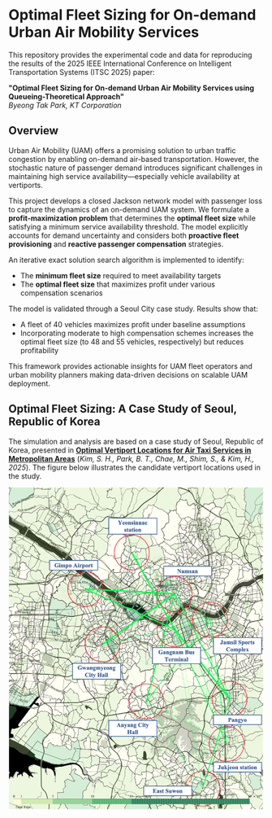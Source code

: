# Optimal Fleet Sizing for On-demand Urban Air Mobility Services

This repository provides the experimental code and data for reproducing the results of the 2025 IEEE International Conference on Intelligent Transportation Systems (ITSC 2025) paper:

**"Optimal Fleet Sizing for On-demand Urban Air Mobility Services using Queueing-Theoretical Approach"**  
*Byeong Tak Park, KT Corporation*


## Overview

Urban Air Mobility (UAM) offers a promising solution to urban traffic congestion by enabling on-demand air-based transportation. However, the stochastic nature of passenger demand introduces significant challenges in maintaining high service availability—especially vehicle availability at vertiports.

This project develops a closed Jackson network model with passenger loss to capture the dynamics of an on-demand UAM system. We formulate a **profit-maximization problem** that determines the **optimal fleet size** while satisfying a minimum service availability threshold. The model explicitly accounts for demand uncertainty and considers both **proactive fleet provisioning** and **reactive passenger compensation** strategies.

An iterative exact solution search algorithm is implemented to identify:
- The **minimum fleet size** required to meet availability targets
- The **optimal fleet size** that maximizes profit under various compensation scenarios

The model is validated through a Seoul City case study. Results show that:
- A fleet of 40 vehicles maximizes profit under baseline assumptions
- Incorporating moderate to high compensation schemes increases the optimal fleet size (to 48 and 55 vehicles, respectively) but reduces profitability

This framework provides actionable insights for UAM fleet operators and urban mobility planners making data-driven decisions on scalable UAM deployment.

## Optimal Fleet Sizing: A Case Study of Seoul, Republic of Korea

The simulation and analysis are based on a case study of Seoul, Republic of Korea, presented in [**Optimal Vertiport Locations for Air Taxi Services in Metropolitan Areas**](https://link.springer.com/article/10.1007/s42405-024-00807-4) (*Kim, S. H., Park, B. T., Chae, M., Shim, S., & Kim, H., 2025*).
The figure below illustrates the candidate vertiport locations used in the study. 

![10 vertiports in Seoul, Republic of Korea](fig_vpt_locations.jpg)





